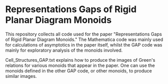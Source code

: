 # Representations Gaps of Rigid Planar Diagram Monoids
This repository collects all code used for the paper "Representations Gaps of Rigid Planar Diagram Monoids." The Mathematica code was mainly used for calculations of asymptotics in the paper itself, whilst the GAP code was mainly for exploratory analysis of the monoids involved. 

Cell_Structures_GAP.txt explains how to produce the images of Green's relations for various monoids that appear in the paper. One can use the monoids defined in the other GAP code, or other monoids, to produce similar images. 
